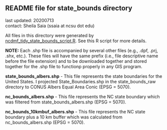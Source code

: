 ## README file for state_bounds directory ##

last updated: 20200713<br/>
contact: Sheila Saia (ssaia at ncsu dot edu)

All files in this directory were generated by [ncdmf_tidy_state_bounds_script.R](https://github.ncsu.edu/biosystemsanalyticslab/shellcast/blob/master/analysis/ncdmf_tidy_state_bounds_script.R). See this R script for more details.

**NOTE:** Each .shp file is accompanied by several other files (e.g., .dpf, .prj, .shx, etc.). These files will have the same prefix (i.e., file descriptive name before the file extension) and to be downloaded together and stored together for the .shp file to functionp properly in any GIS program.

**state_bounds_albers.shp** - This file represents the state boundaries for the United States. I projected State_Boundaries.shp in the state_bounds_raw directory to CONUS Albers Equal Area Conic (EPSG = 5070).

**nc_bounds_albers.shp** - This file represents the NC state boundary which was filtered from state_bounds_albers.shp (EPSG = 5070).

**nc_bounds_10kmbuf_albers.shp** - This file represents the NC state boundary plus a 10 km buffer which was calculated from nc_bounds_albers.shp (EPSG = 5070).
